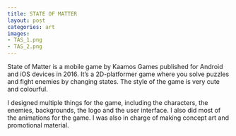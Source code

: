 ```yaml
---
title: STATE OF MATTER
layout: post
categories: art
images:
- TAS_1.png
- TAS_2.png
---
```


State of Matter is a mobile game by Kaamos Games published for Android and iOS devices in 2016. It’s a 2D-platformer game where you solve puzzles and fight enemies by changing states. The style of the game is very cute and colourful.

I designed multiple things for the game, including the characters, the enemies, backgrounds, the logo and the user interface. I also did most of the animations for the game. I was also in charge of making concept art and promotional material.